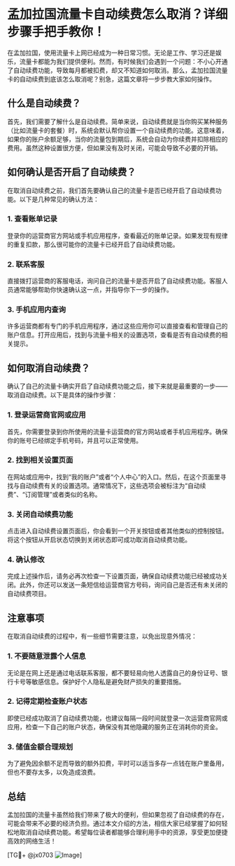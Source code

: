 # 孟加拉国流量卡自动续费怎么取消？详细步骤手把手教你！

在孟加拉国，使用流量卡上网已经成为一种日常习惯。无论是工作、学习还是娱乐，流量卡都能为我们提供便利。然而，有时候我们会遇到一个问题：不小心开通了自动续费功能，导致每月都被扣费，却又不知道如何取消。那么，孟加拉国流量卡的自动续费到底该怎么取消呢？别急，这篇文章将一步步教大家如何操作。

## 什么是自动续费？

首先，我们需要了解什么是自动续费。简单来说，自动续费就是当你购买某种服务（比如流量卡的套餐）时，系统会默认帮你设置一个自动续费的功能。这意味着，如果你的账户余额足够，当你的流量包到期后，系统会自动为你续费并扣除相应的费用。虽然这种设置很方便，但如果没有及时关闭，可能会导致不必要的开销。

## 如何确认是否开启了自动续费？

在取消自动续费之前，我们首先要确认自己的流量卡是否已经开启了自动续费功能。以下是几种常见的确认方法：

### 1. 查看账单记录

登录你的运营商官方网站或手机应用程序，查看最近的账单记录。如果发现有规律的重复扣款，那么很可能你的流量卡已经开启了自动续费功能。

### 2. 联系客服

直接拨打运营商的客服电话，询问自己的流量卡是否开启了自动续费功能。客服人员通常能够帮助你快速确认这一点，并指导你下一步的操作。

### 3. 手机应用内查询

许多运营商都有专门的手机应用程序，通过这些应用你可以直接查看和管理自己的账户信息。打开应用后，找到与流量卡相关的设置选项，查看是否有自动续费的相关提示。

## 如何取消自动续费？

确认了自己的流量卡确实开启了自动续费功能之后，接下来就是最重要的一步——取消自动续费。以下是具体的操作步骤：

### 1. 登录运营商官网或应用

首先，你需要登录到你所使用的流量卡运营商的官方网站或者手机应用程序。确保你的账号已经绑定手机号码，并且可以正常使用。

### 2. 找到相关设置页面

在网站或应用中，找到“我的账户”或者“个人中心”的入口。然后，在这个页面里寻找与自动续费有关的设置选项。通常情况下，这些选项会被标注为“自动续费”、“订阅管理”或者类似的名称。

### 3. 关闭自动续费功能

点击进入自动续费设置页面后，你会看到一个开关按钮或者其他类似的控制按钮。将这个按钮从开启状态切换到关闭状态即可成功取消自动续费功能。

### 4. 确认修改

完成上述操作后，请务必再次检查一下设置页面，确保自动续费功能已经被成功关闭。此外，你还可以发送一条短信给运营商官方号码，询问自己是否还有未关闭的自动续费项目。

## 注意事项

在取消自动续费的过程中，有一些细节需要注意，以免出现意外情况：

### 1. 不要随意泄露个人信息

无论是在网上还是通过电话联系客服，都不要轻易向他人透露自己的身份证号、银行卡号等敏感信息。保护好个人隐私是避免财产损失的重要措施。

### 2. 记得定期检查账户状态

即使已经成功取消了自动续费功能，也建议每隔一段时间就登录一次运营商官网或应用，检查一下自己的账户状态，确保没有其他隐藏的服务正在消耗你的资金。

### 3. 储值金额合理规划

为了避免因余额不足而导致的额外扣费，平时可以适当多存一点钱在账户里备用，但也不要存太多，以免造成浪费。

## 总结

孟加拉国的流量卡虽然给我们带来了极大的便利，但如果忽视了自动续费的存在，可能会带来不必要的经济负担。通过本文介绍的方法，相信大家已经掌握了如何轻松地取消自动续费功能。希望每位读者都能够合理利用手中的资源，享受更加便捷高效的网络生活！

[TG💪+ @jx0703 ![Image](https://github.com/user-attachments/assets/dbca1d08-cadb-493c-b0ec-ad6f7a83f270)]